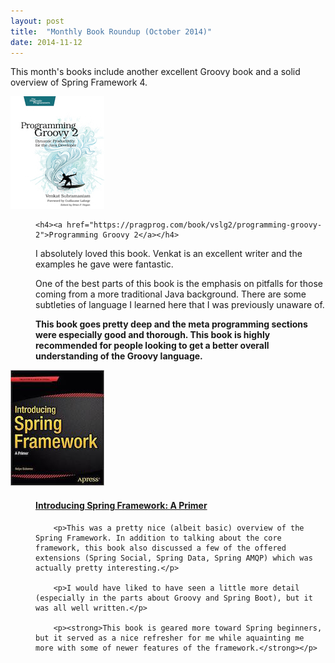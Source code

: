 ```yaml
---
layout: post
title:  "Monthly Book Roundup (October 2014)"
date: 2014-11-12
---
```


This month's books include another excellent Groovy book and a solid overview of Spring Framework 4.

<dl class="books">

  <dt>
	<a href="https://pragprog.com/book/vslg2/programming-groovy-2">
		<img src="/images/books/programming-groovy-2.jpg" />
	</a>
  </dt>
  <dd>

    <h4><a href="https://pragprog.com/book/vslg2/programming-groovy-2">Programming Groovy 2</a></h4>
  <p>I absolutely loved this book. Venkat is an excellent writer and the examples he gave were fantastic.</p> 

  <p>One of the best parts of this book is the emphasis on pitfalls for those coming from a more traditional Java background. There are some subtleties of language I learned here that I was previously unaware of.</p>

  <p>
	  <strong>This book goes pretty deep and the meta programming sections were especially good and thorough. This book is highly recommended for people looking to get a better overall understanding of the Groovy language.</strong>
  </p>

  </dd>


  <dt>
	<a href="http://www.apress.com/9781430265320">
		<img src="/images/books/introducing-spring.jpg" />
	</a>
  </dt>
  <dd>
    	<h4><a href="http://www.apress.com/9781430265320">Introducing Spring Framework: A Primer</a></h4>
       
		<p>This was a pretty nice (albeit basic) overview of the Spring Framework. In addition to talking about the core framework, this book also discussed a few of the offered extensions (Spring Social, Spring Data, Spring AMQP) which was actually pretty interesting.</p>

		<p>I would have liked to have seen a little more detail (especially in the parts about Groovy and Spring Boot), but it was all well written.</p>

		<p><strong>This book is geared more toward Spring beginners, but it served as a nice refresher for me while aquainting me more with some of newer features of the framework.</strong></p>

  </dd>

</dl>
